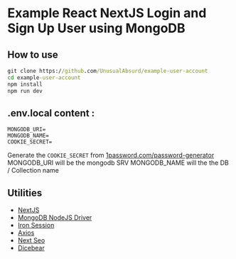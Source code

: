 # Example React NextJS Login and Sign Up User using MongoDB

## How to use

```cmd
git clone https://github.com/UnusualAbsurd/example-user-account
cd example-user-account
npm install
npm run dev
```

## .env.local content :

```env
MONGODB_URI=
MONGODB_NAME=
COOKIE_SECRET=
```

Generate the `COOKIE_SECRET` from [1password.com/password-generator](https://1password.com/password-generator/)
MONGODB_URI will be the mongodb SRV
MONGODB_NAME will the the DB / Collection name

## Utilities

- [NextJS](https://nextjs.org)
- [MongoDB NodeJS Driver](https://docs.mongodb.com/drivers/node/current/)
- [Iron Session](https://npmjs.com/package/iron-session)
- [Axios](https://axios-http.com/)
- [Next Seo](https://npmjs.com/package/next-seo)
- [Dicebear](https://avatars.dicebear.com/)
